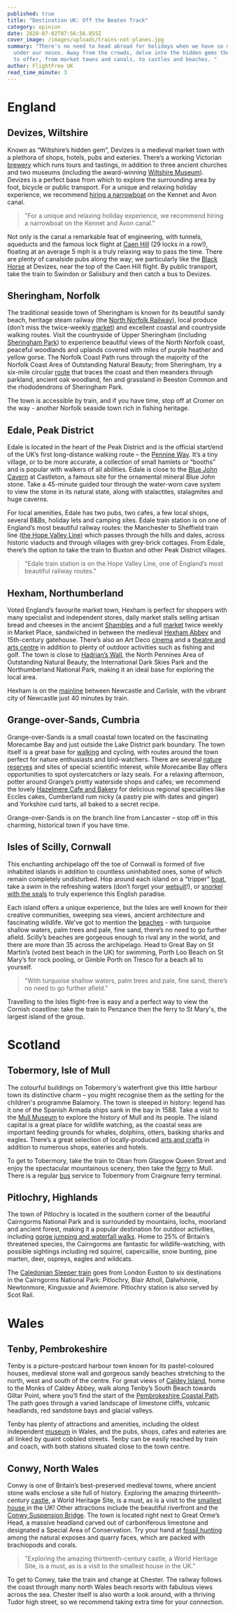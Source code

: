 ```yaml
---
published: true
title: "Destination UK: Off the Beaten Track"
category: opinion
date: 2020-07-02T07:56:56.855Z
cover_image: /images/uploads/trains-not-planes.jpg
summary: "There's no need to head abroad for holidays when we have so much here
  under our noses. Away from the crowds, delve into the hidden gems the UK has
  to offer, from market towns and canals, to castles and beaches. "
author: FlightFree UK
read_time_minute: 3
---
```

# England

## Devizes, Wiltshire

Known as “Wiltshire’s hidden gem”, Devizes is a medieval market town with a plethora of shops, hotels, pubs and eateries. There’s a working Victorian [brewery](https://www.wadworth.co.uk/visitor-centre/) which runs tours and tastings, in addition to three ancient churches and two museums (including the award-winning [Wiltshire Museum](https://www.wiltshiremuseum.org.uk/)). Devizes is a perfect base from which to explore the surrounding area by foot, bicycle or public transport. For a unique and relaxing holiday experience, we recommend [hiring a narrowboat](https://www.abcboathire.com/our-routes/short-breaks/hilperton-marina/devizes-return) on the Kennet and Avon canal.

> "For a unique and relaxing holiday experience, we recommend hiring a narrowboat on the Kennet and Avon canal."

Not only is the canal a remarkable feat of engineering, with tunnels, aqueducts and the famous lock flight at [Caen Hill](https://canalrivertrust.org.uk/places-to-visit/caen-hill-locks) (29 locks in a row!), floating at an average 5 mph is a truly relaxing way to pass the time. There are plenty of canalside pubs along the way; we particularly like the [Black Horse](https://www.tripadvisor.co.uk/Attraction_Review-g528767-d5918051-Reviews-Black_Horse-Devizes_Wiltshire_England.html) at Devizes, near the top of the Caen Hill flight. By public transport, take the train to Swindon or Salisbury and then catch a bus to Devizes.

## Sheringham, Norfolk

The traditional seaside town of Sheringham is known for its beautiful sandy beach, heritage steam railway (the [North Norfolk Railway](https://www.nnrailway.co.uk/)), local produce (don’t miss the twice-weekly [market](http://visitsheringham.co.uk/listing/sheringham-open-air-market/)) and excellent coastal and countryside walking routes. Visit the countryside of Upper Sheringham (including [Sheringham Park](https://www.nationaltrust.org.uk/sheringham-park)) to experience beautiful views of the North Norfolk coast, peaceful woodlands and uplands covered with miles of purple heather and yellow gorse. The Norfolk Coast Path runs through the majority of the Norfolk Coast Area of Outstanding Natural Beauty; from Sheringham, try a six-mile circular [route](https://www.norfolk.gov.uk/out-and-about-in-norfolk/norfolk-trails/short-and-circular-walks/norfolk-coast-path) that traces the coast and then meanders through parkland, ancient oak woodland, fen and grassland in Beeston Common and the rhododendrons of Sheringham Park.

The town is accessible by train, and if you have time, stop off at Cromer on the way - another Norfolk seaside town rich in fishing heritage.

## Edale, Peak District

Edale is located in the heart of the Peak District and is the official start/end of the UK’s first long-distance walking route – the [Pennine Way](https://www.nationaltrail.co.uk/en_GB/trails/pennine-way/). It’s a tiny village, or to be more accurate, a collection of small hamlets or “booths” and is popular with walkers of all abilities. Edale is close to the [Blue John Cavern](https://www.bluejohn-cavern.co.uk) at Castleton, a famous site for the ornamental mineral Blue John stone. Take a 45-minute guided tour through the water-worn cave system to view the stone in its natural state, along with stalactites, stalagmites and huge caverns.

For local amenities, Edale has two pubs, two cafes, a few local shops, several B&Bs, holiday lets and camping sites. Edale train station is on one of England’s most beautiful railway routes: the Manchester to Sheffield train line ([the Hope Valley Line](https://www.scenicrailbritain.com/lines/hope-valley-line)) which passes through the hills and dales, across historic viaducts and through villages with grey-brick cottages. From Edale, there’s the option to take the train to Buxton and other Peak District villages.

> "Edale train station is on the Hope Valley Line, one of England’s most beautiful railway routes."

## Hexham, Northumberland

Voted England’s favourite market town, Hexham is perfect for shoppers with many specialist and independent stores, daily market stalls selling artisan bread and cheeses in the ancient [Shambles](https://information-britain.co.uk/showPlace.cfm?Place_ID=64578) and a full [market](https://www.northumberland.gov.uk/Business/Northumberland-Markets/Hexham-Market.aspx) twice weekly in Market Place, sandwiched in between the medieval [Hexham Abbey](http://www.hexhamabbey.org.uk/) and 15th-century gatehouse. There’s also an Art Deco [cinema](https://forumhexham.com/ForumHexham.dll/Home) and a [theatre and arts centre](https://www.queenshall.co.uk/) in addition to plenty of outdoor activities such as fishing and golf. The town is close to [Hadrian’s Wall,](https://www.visitnorthumberland.com/hadrians-wall/walking-routes) the North Pennines Area of Outstanding Natural Beauty, the International Dark Skies Park and the Northumberland National Park, making it an ideal base for exploring the local area.

Hexham is on the [mainline](https://www.northernrailway.co.uk/stations/HEX) between Newcastle and Carlisle, with the vibrant city of Newcastle just 40 minutes by train.

## Grange-over-Sands, Cumbria

Grange-over-Sands is a small coastal town located on the fascinating Morecambe Bay and just outside the Lake District park boundary. The town itself is a great base for [walking](https://www.grangeoversandstowncouncil.gov.uk/walking-and-cycling.html) and cycling, with routes around the town perfect for nature enthusiasts and bird-watchers. There are several [nature reserves](https://www.visitcumbria.com/nature-reserves/) and sites of special scientific interest, while Morecambe Bay offers opportunities to spot oystercatchers or lazy seals. For a relaxing afternoon, potter around Grange’s pretty waterside shops and cafes; we recommend the lovely [Hazelmere Cafe and Bakery](https://thehazelmere.co.uk/) for delicious regional specialities like Eccles cakes, Cumberland rum nicky (a pastry pie with dates and ginger) and Yorkshire curd tarts, all baked to a secret recipe.

Grange-over-Sands is on the branch line from Lancaster – stop off in this charming, historical town if you have time.

## Isles of Scilly, Cornwall

This enchanting archipelago off the toe of Cornwall is formed of five inhabited islands in addition to countless uninhabited ones, some of which remain completely undisturbed. Hop around each island on a “tripper” [boat](https://www.visitislesofscilly.com/explore/island-hopping), take a swim in the refreshing waters (don’t forget your [wetsuit](https://www.seatemperature.org/europe/united-kingdom/isles-of-scilly-july.htm)!), or [snorkel with the seals](https://www.visitislesofscilly.com/experience/things-to-do/scilly-seal-snorkelling-p1148703) to truly experience this English paradise.

Each island offers a unique experience, but the Isles are well known for their creative communities, sweeping sea views, ancient architecture and fascinating wildlife. We've got to mention the [beaches](https://www.visitislesofscilly.com/explore/beaches) - with turquoise shallow waters, palm trees and pale, fine sand, there’s no need to go further afield. Scilly’s beaches are gorgeous enough to rival any in the world, and there are more than 35 across the archipelago. Head to Great Bay on St Martin’s (voted best beach in the UK) for swimming, Porth Loo Beach on St Mary’s for rock pooling, or Gimble Porth on Tresco for a beach all to yourself.

> "With turquoise shallow waters, palm trees and pale, fine sand, there’s no need to go further afield."

Travelling to the Isles flight-free is easy and a perfect way to view the Cornish coastline: take the train to Penzance then the ferry to St Mary's, the largest island of the group.

# Scotland

## Tobermory, Isle of Mull

The colourful buildings on Tobermory's waterfront give this little harbour town its distinctive charm – you might recognise them as the setting for the children's programme Balamory. The town is steeped in history: legend has it one of the Spanish Armada ships sank in the bay in 1588. Take a visit to the [Mull Museum](http://www.mullmuseum.org.uk/) to explore the history of Mull and its people. The island capital is a great place for wildlife watching, as the coastal seas are important feeding grounds for whales, dolphins, otters, basking sharks and eagles. There’s a great selection of locally-produced [arts and crafts](https://visitmullandiona.co.uk/listing-type/arts-and-crafts/) in addition to numerous shops, eateries and hotels.

To get to Tobermory, take the train to Oban from Glasgow Queen Street and enjoy the spectacular mountainous scenery, then take the [ferry](https://www.calmac.co.uk/) to Mull. There is a regular [bus](https://www.tobermory.co.uk/information/travel-2/bus/) service to Tobermory from Craignure ferry terminal.

## Pitlochry, Highlands

The town of Pitlochry is located in the southern corner of the beautiful Cairngorms National Park and is surrounded by mountains, lochs, moorland and ancient forest, making it a popular destination for outdoor activities, including [gorge jumping and waterfall walks](https://www.visitscotland.com/destinations-maps/pitlochry/see-do/). Home to 25% of Britain’s threatened species, the Cairngorms are fantastic for wildlife-watching, with possible sightings including red squirrel, capercaillie, snow bunting, pine marten, deer, ospreys, eagles and wildcats.

The [Caledonian Sleeper train](https://www.sleeper.scot/) goes from London Euston to six destinations in the Cairngorms National Park: Pitlochry, Blair Atholl, Dalwhinnie, Newtonmore, Kingussie and Aviemore. Pitlochry station is also served by Scot Rail.

# Wales

## Tenby, Pembrokeshire

Tenby is a picture-postcard harbour town known for its pastel-coloured houses, medieval stone wall and gorgeous sandy beaches stretching to the north, west and south of the centre. For great views of [Caldey Island](https://caldeyislandwales.com/), home to the Monks of Caldey Abbey, walk along Tenby’s South Beach towards Giltar Point, where you’ll find the start of the [Pembrokeshire Coastal Path](https://www.visitwales.com/product/1970684). The path goes through a varied landscape of limestone cliffs, volcanic headlands, red sandstone bays and glacial valleys.

Tenby has plenty of attractions and amenities, including the oldest independent [museum](https://www.visitwales.com/product/675215) in Wales, and the pubs, shops, cafes and eateries are all linked by quaint cobbled streets. Tenby can be easily reached by train and coach, with both stations situated close to the town centre.

## Conwy, North Wales

Conwy is one of Britain’s best-preserved medieval towns, where ancient stone walls enclose a site full of history. Exploring the amazing thirteenth-century [castle](https://cadw.gov.wales/visit/places-to-visit/conwy-castle), a World Heritage Site, is a must, as is a visit to the [smallest house ](http://www.thesmallesthouse.co.uk/)in the UK! Other attractions include the beautiful riverfront and the [Conwy Suspension Bridge](https://www.visitconwy.org.uk/things-to-do/conwy-suspension-bridge-and-tollkeepers-house-p277631). The town is  located right next to Great Orme’s Head, a massive headland carved out of carboniferous limestone and designated a Special Area of Conservation. Try your hand at [fossil hunting ](https://ukfossils.co.uk/2008/03/22/great-ormes-head/)among the natural exposes and quarry faces, which are packed with brachiopods and corals. 

> "Exploring the amazing thirteenth-century castle, a World Heritage Site, is a must, as is a visit to the smallest house in the UK."

To get to Conwy, take the train and change at Chester. The railway follows the coast through many north Wales beach resorts with fabulous views across the sea. Chester itself is also worth a look around, with a thriving Tudor high street, so we recommend taking extra time for your connection.